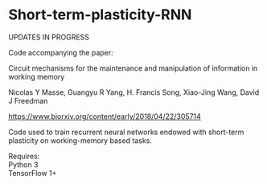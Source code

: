 # Short-term-plasticity-RNN

UPDATES IN PROGRESS

Code accompanying the paper:

Circuit mechanisms for the maintenance and manipulation of information in working memory

Nicolas Y Masse, Guangyu R Yang, H. Francis Song, Xiao-Jing Wang, David J Freedman 

https://www.biorxiv.org/content/early/2018/04/22/305714

Code used to train recurrent neural networks endowed with short-term plasticity on working-memory based tasks.

Requires:  
Python 3  
TensorFlow 1+ 

